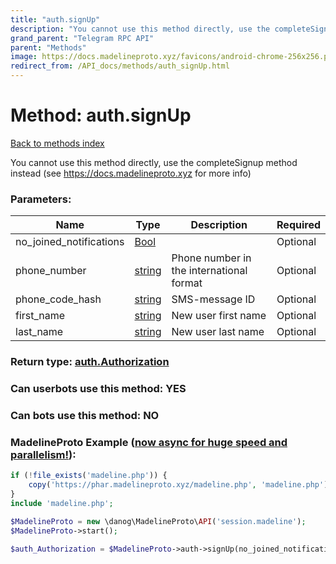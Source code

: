 ```yaml
---
title: "auth.signUp"
description: "You cannot use this method directly, use the completeSignup method instead (see https://docs.madelineproto.xyz for more info)"
grand_parent: "Telegram RPC API"
parent: "Methods"
image: https://docs.madelineproto.xyz/favicons/android-chrome-256x256.png
redirect_from: /API_docs/methods/auth_signUp.html
---
```

# Method: auth.signUp
[Back to methods index](index.html)



You cannot use this method directly, use the completeSignup method instead (see https://docs.madelineproto.xyz for more info)

### Parameters:

| Name     |    Type       | Description | Required |
|----------|---------------|-------------|----------|
|no\_joined\_notifications|[Bool](/API_docs/types/Bool.html) |  | Optional|
|phone\_number|[string](/API_docs/types/string.html) | Phone number in the international format | Optional|
|phone\_code\_hash|[string](/API_docs/types/string.html) | SMS-message ID | Optional|
|first\_name|[string](/API_docs/types/string.html) | New user first name | Optional|
|last\_name|[string](/API_docs/types/string.html) | New user last name | Optional|


### Return type: [auth.Authorization](/API_docs/types/auth.Authorization.html)

### Can userbots use this method: **YES**

### Can bots use this method: **NO**


### MadelineProto Example ([now async for huge speed and parallelism!](https://docs.madelineproto.xyz/docs/ASYNC.html)):


```php
if (!file_exists('madeline.php')) {
    copy('https://phar.madelineproto.xyz/madeline.php', 'madeline.php');
}
include 'madeline.php';

$MadelineProto = new \danog\MadelineProto\API('session.madeline');
$MadelineProto->start();

$auth_Authorization = $MadelineProto->auth->signUp(no_joined_notifications: $Bool, phone_number: 'string', phone_code_hash: 'string', first_name: 'string', last_name: 'string', );
```

